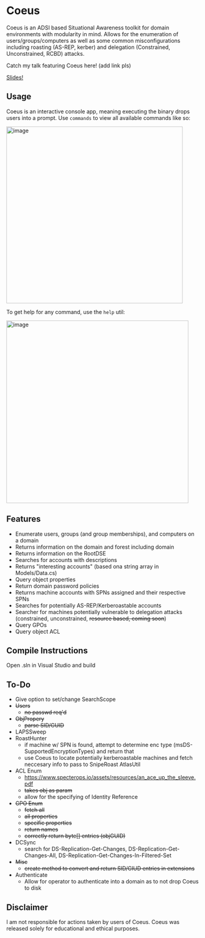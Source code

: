 # Coeus

Coeus is an ADSI based Situational Awareness toolkit for domain environments with modularity in mind. Allows for the enumeration of users/groups/computers as well as some common misconfigurations including roasting (AS-REP, kerber) and delegation (Constrained, Unconstrained, RCBD) attacks.

Catch my talk featuring Coeus here! (add link pls)

[Slides!](https://github.com/Gr1mmie/Presentations/blob/main/DC615/Domain%20ADventuring%20w_%20ADSI.pdf)

## Usage
Coeus is an interactive console app, meaning executing the binary drops users into a prompt. Use `commands` to view all available commands like so: 

<img width="462" alt="image" src="https://user-images.githubusercontent.com/57014148/157974861-909690a0-f8c8-470e-929a-6d1149a1ecdf.png">

To get help for any command, use the `help` util:

<img width="477" alt="image" src="https://user-images.githubusercontent.com/57014148/157975611-fee2850d-694c-438b-af68-d7f984d61507.png">

## Features
* Enumerate users, groups (and group memberships), and computers on a domain
* Returns information on the domain and forest including domain  
* Returns information on the RootDSE 
* Searches for accounts with descriptions
* Returns "interesting accounts" (based ona string array in Models/Data.cs)
* Query object properties
* Return domain password policies 
* Returns machine accounts with SPNs assigned and their respective SPNs
* Searches for potentially AS-REP/Kerberoastable accounts
* Searcher for machines potentially vulnerable to delegation attacks (constrained, unconstrained, ~~resource based, coming soon~~)
* Query GPOs
* Query object ACL

## Compile Instructions
Open .sln in Visual Studio and build

## To-Do
* Give option to set/change SearchScope 
* ~~Users~~
  * ~~no passwd req'd~~ 
* ~~ObjPropery~~
  * ~~parse SID/GUID~~
* LAPSSweep
* RoastHunter
  * if machine w/ SPN is found, attempt to determine enc type (msDS-SupportedEncryptionTypes) and return that
  * use Coeus to locate potentially kerberoastable machines and fetch neccesary info to pass to SnipeRoast AtlasUtil 
* ACL Enum
  * https://www.specterops.io/assets/resources/an_ace_up_the_sleeve.pdf 
  * ~~takes obj as param~~
  * allow for the specifying of Identity Reference 
* ~~GPO Enum~~
  * ~~fetch all~~
  * ~~all properties~~
  * ~~specific properties~~
  * ~~return names~~
  * ~~correctly return byte[] entries (objGUID)~~
* DCSync
  * search for DS-Replication-Get-Changes, DS-Replication-Get-Changes-All, DS-Replication-Get-Changes-In-Filtered-Set  
* ~~Misc~~
  * ~~create method to convert and return SID/GIUD entries in extensions~~ 
* Authenticate
  * Allow for operator to authenticate into a domain as to not drop Coeus to disk  

## Disclaimer
I am not responsible for actions taken by users of Coeus. Coeus was released solely for educational and ethical purposes.
